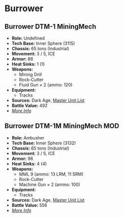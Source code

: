 # Burrower
## Burrower DTM-1 MiningMech
- **Role:** Undefined
- **Tech Base:** Inner Sphere (3115)
- **Chassis:** 65 tons (Industrial)
- **Movement:** 3 / 5, ICE
- **Armor:** 88
- **Heat Sinks:** 1 (1)
- **Weapons:**
  - Mining Drill
  - Rock-Cutter
  - Fluid Gun × 2 (ammo: 120)
- **Equipment:**
  - Tracks
- **Sources:** Dark Age, [Master Unit List](http://masterunitlist.info/Unit/Details/7874/burrower-dtm-1-miningmech)
- **Battle Value:** 492
- [*More Info*](burrower/burrower_dtm-1_miningmech.md)

## Burrower DTM-1M MiningMech MOD
- **Role:** Ambusher
- **Tech Base:** Inner Sphere (3132)
- **Chassis:** 65 tons (Industrial)
- **Movement:** 3 / 5, ICE
- **Armor:** 96
- **Heat Sinks:** 4 (4)
- **Weapons:**
  - MML 9 (ammo: 13 LRM, 11 SRM)
  - Rock-Cutter
  - Machine Gun × 2 (ammo: 100)
- **Equipment:**
  - Tracks
- **Sources:** Dark Age, [Master Unit List](http://masterunitlist.info/Unit/Details/7875/burrower-dtm-1m-miningmech-mod)
- **Battle Value:** 556
- [*More Info*](burrower/burrower_dtm-1m_miningmech_mod.md)

